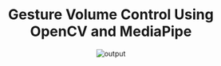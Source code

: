 <div align="center">
  <h1>Gesture Volume Control Using OpenCV and MediaPipe</h1>
  <img alt="output" src="images/output.gif" />
 </div>

